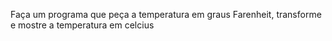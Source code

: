Faça um programa que peça a temperatura em graus Farenheit, transforme e mostre a temperatura em celcius